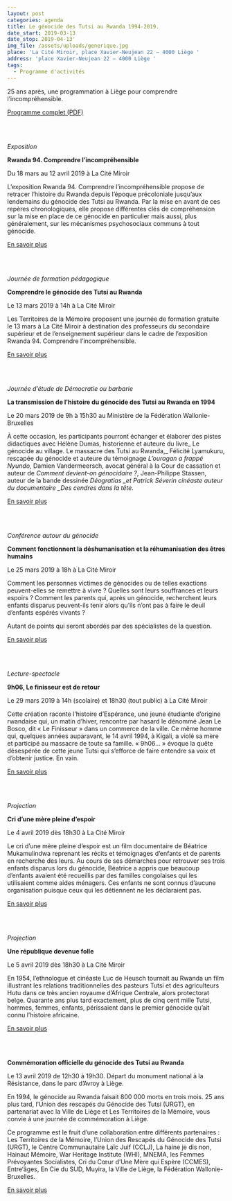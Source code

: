 ```yaml
---
layout: post
categories: agenda
title: Le génocide des Tutsi au Rwanda 1994-2019.
date_start: 2019-03-13
date_stop: 2019-04-13'
img_file: /assets/uploads/generique.jpg
place: 'La Cité Miroir, place Xavier-Neujean 22 – 4000 Liège '
address: 'place Xavier-Neujean 22 – 4000 Liège '
tags:
  - Programme d'activités
---
```


25 ans apr&egrave;s, une programmation &agrave; Li&egrave;ge pour comprendre l’incompr&eacute;hensible.

<a href="https://www.territoires-memoire.be/assets/uploads/Le-genocide-des-Tutsi-au-Rwanda-1994-2019_programme.pdf" class="button button--blue">Programme complet (PDF)</a>

<br>&nbsp;

*Exposition*

**Rwanda 94. Comprendre l’incompr&eacute;hensible**

Du 18 mars au 12 avril 2019 &agrave; La Cit&eacute; Miroir

L’exposition Rwanda 94. Comprendre l’incompr&eacute;hensible propose de retracer l’histoire du Rwanda depuis l’&eacute;poque pr&eacute;coloniale jusqu’aux lendemains du g&eacute;nocide des Tutsi au Rwanda. Par la mise en avant de ces rep&egrave;res chronologiques, elle propose diff&eacute;rentes cl&eacute;s de compr&eacute;hension sur la mise en place de ce g&eacute;nocide en particulier mais aussi, plus g&eacute;n&eacute;ralement, sur les m&eacute;canismes psychosociaux communs &agrave; tout g&eacute;nocide.

[En savoir plus](https://www.territoires-memoire.be/agenda/2019/02/rwanda-94-comprendre-l-incomprehensible/)

<br>&nbsp;

*Journ&eacute;e de formation p&eacute;dagogique*

**Comprendre le g&eacute;nocide des Tutsi au Rwanda**

Le 13 mars 2019 &agrave; 14h &agrave; La Cit&eacute; Miroir

Les Territoires de la M&eacute;moire proposent une journ&eacute;e de formation gratuite le 13 mars &agrave; La Cit&eacute; Miroir &agrave; destination des professeurs du secondaire sup&eacute;rieur et de l’enseignement sup&eacute;rieur dans le cadre de l’exposition Rwanda 94. Comprendre l’incompr&eacute;hensible.

[En savoir plus](https://www.territoires-memoire.be/agenda/2019/02/comprendre-le-genocide-des-tutsi-au-rwanda/)

<br>&nbsp;

*Journ&eacute;e d’&eacute;tude de D&eacute;mocratie ou barbarie*

**La transmission de l’histoire du g&eacute;nocide des Tutsi au Rwanda en 1994**

Le 20 mars 2019 de 9h &agrave; 15h30 au Minist&egrave;re de la F&eacute;d&eacute;ration Wallonie-Bruxelles

&Agrave; cette occasion, les participants pourront &eacute;changer et &eacute;laborer des pistes didactiques avec H&eacute;l&egrave;ne Dumas, historienne et auteure du livre\_ Le g&eacute;nocide au village. Le massacre des Tutsi au Rwanda,\_ F&eacute;licit&eacute; Lyamukuru, rescap&eacute;e du g&eacute;nocide et auteure du t&eacute;moignage *L’ouragan a frapp&eacute; Nyundo*, Damien Vandermeersch, avocat g&eacute;n&eacute;ral &agrave; la Cour de cassation et auteur de *Comment devient-on g&eacute;nocidaire ?*, Jean-Philippe Stassen, auteur de la bande dessin&eacute;e *D&eacute;ogratias \_et Patrick S&eacute;verin cin&eacute;aste auteur du documentaire \_Des cendres dans la t&ecirc;te*.

[En savoir plus](https://www.territoires-memoire.be/agenda/du-genocide-des-tutsi-au-rwanda-en-1994/)

<br>&nbsp;

*Conf&eacute;rence autour du g&eacute;nocide*

**Comment fonctionnent la d&eacute;shumanisation et la r&eacute;humanisation des &ecirc;tres humains**

Le 25 mars 2019 &agrave; 18h &agrave; La Cit&eacute; Miroir

Comment les personnes victimes de g&eacute;nocides ou de telles exactions peuvent-elles se remettre &agrave; vivre ? Quelles sont leurs souffrances et leurs espoirs ? Comment les parents qui, apr&egrave;s un g&eacute;nocide, recherchent leurs enfants disparus peuvent-ils tenir alors qu’ils n’ont pas &agrave; faire le deuil d’enfants esp&eacute;r&eacute;s vivants ?

Autant de points qui seront abord&eacute;s par des sp&eacute;cialistes de la question.

[En savoir plus](https://www.territoires-memoire.be/agenda/anisation-et-la-rehumanisation-des-etres-humains/)

<br>&nbsp;

*Lecture-spectacle*

**9h06, Le finisseur est de retour**

Le 29 mars 2019 &agrave; 14h (scolaire) et 18h30 (tout public) &agrave; La Cit&eacute; Miroir

Cette cr&eacute;ation raconte l’histoire d’Esp&eacute;rance, une jeune &eacute;tudiante d’origine rwandaise qui, un matin d’hiver, rencontre par hasard le d&eacute;nomm&eacute; Jean Le Bosco, dit &laquo; Le Finisseur &raquo; dans un commerce de la ville. Ce m&ecirc;me homme qui, quelques ann&eacute;es auparavant, le 14 avril 1994, &agrave; Kigali, a viol&eacute; sa m&egrave;re et particip&eacute; au massacre de toute sa famille. &laquo; 9h06… &raquo; &eacute;voque la qu&ecirc;te d&eacute;sesp&eacute;r&eacute;e de cette jeune Tutsi qui s’efforce de faire entendre sa voix et d’obtenir justice. En vain.

[En savoir plus](https://www.territoires-memoire.be/agenda/2019/02/9h06-le-finisseur-est-de-retour/)

<br>&nbsp;

*Projection*

**Cri d’une m&egrave;re pleine d’espoir**

Le 4 avril 2019 d&egrave;s 18h30 &agrave; La Cit&eacute; Miroir

Le cri d’une m&egrave;re pleine d’espoir est un film documentaire de B&eacute;atrice Mukamulindwa reprenant les r&eacute;cits et t&eacute;moignages d’enfants et de parents en recherche des leurs. Au cours de ses d&eacute;marches pour retrouver ses trois enfants disparus lors du g&eacute;nocide, B&eacute;atrice a appris que beaucoup d’enfants avaient &eacute;t&eacute; recueillis par des familles congolaises qui les utilisaient comme aides m&eacute;nagers. Ces enfants ne sont connus d’aucune organisation puisque ceux qui les d&eacute;tiennent ne les d&eacute;claraient pas.

[En savoir plus](https://www.territoires-memoire.be/agenda/2019/02/cri-d-une-mere-pleine-d-espoir/)

<br>&nbsp;

*Projection*

**Une r&eacute;publique devenue folle**

Le 5 avril 2019 d&egrave;s 18h30 &agrave; La Cit&eacute; Miroir

En 1954, l’ethnologue et cin&eacute;aste Luc de Heusch tournait au Rwanda un film illustrant les relations traditionnelles des pasteurs Tutsi et des agriculteurs Hutu dans ce tr&egrave;s ancien royaume d’Afrique Centrale, alors protectorat belge. Quarante ans plus tard exactement, plus de cinq cent mille Tutsi, hommes, femmes, enfants, p&eacute;rissaient dans le premier g&eacute;nocide qu’ait connu l’histoire africaine.

[En savoir plus](https://www.territoires-memoire.be/agenda/2019/02/une-republique-devenue-folle/)

<br>&nbsp;

**Comm&eacute;moration officielle du g&eacute;nocide des Tutsi au Rwanda**

Le 13 avril 2019 de 12h30 &agrave; 19h30. D&eacute;part du monument national &agrave; la R&eacute;sistance, dans le parc d’Avroy &agrave; Li&egrave;ge.

En 1994, le g&eacute;nocide au Rwanda faisait 800 000 morts en trois mois. 25 ans plus tard, l’Union des rescap&eacute;s du G&eacute;nocide des Tutsi (URGT), en partenariat avec la Ville de Li&egrave;ge et Les Territoires de la M&eacute;moire, vous convie &agrave; une journ&eacute;e de comm&eacute;moration &agrave; Li&egrave;ge.

Ce programme est le fruit d’une collaboration entre diff&eacute;rents partenaires : Les Territoires de la M&eacute;moire, l’Union des Rescap&eacute;s du G&eacute;nocide des Tutsi (URGT), le Centre Communautaire La&iuml;c Juif (CCLJ), La haine je dis non, Hainaut M&eacute;moire, War Heritage Institute (WHI), MNEMA, les Femmes Pr&eacute;voyantes Socialistes, Cri du Cœur d’Une M&egrave;re qui Esp&egrave;re (CCMES), Entre‘&acirc;ges, En Cie du SUD, Muyira, la Ville de Li&egrave;ge, la F&eacute;d&eacute;ration Wallonie-Bruxelles.

[En savoir plus](https://www.territoires-memoire.be/agenda/nocide-des-tutsi-au-rwanda/)